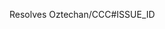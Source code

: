Resolves Oztechan/CCC#ISSUE_ID
<!--
Pull Request Checklist
1. I have read the https://github.com/Oztechan/CCC/blob/develop/docs/CONTRIBUTING.md
2. PR title is in the format of `[Oztechan/CCC#ISSUE_ID] ISSUE_TITLE`
3. I have added a valid description and pictures if necessary.
4. I replaced `ISSUE_ID` with the ID of issue.
5. I have tested the app before creating this PR 
-->

